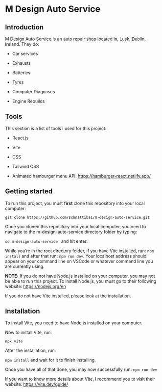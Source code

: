 # M Design Auto Service

## Introduction 

  M Design Auto Service is an auto repair shop located in, Lusk, Dublin, Ireland. They do: 
  
  - Car services 

  - Exhausts 

  - Batteries 

  - Tyres 

  - Computer Diagnoses 

  - Engine Rebuilds 

 

## Tools  

This section is a list of tools I used for this project: 

  - React.js 

  - Vite  

  - CSS 

  - Tailwind CSS 

  - Animated hamburger menu API: https://hamburger-react.netlify.app/

 

## Getting started 

To run this project, you must **first** clone this repository into your local computer: 

```git clone https://github.com/schnattiba1/m-design-auto-service.git```

 
 Once you cloned this repository into your local computer, you need to navigate to the m-design-auto-service directory folder by typing: 

```cd m-design-auto-service ``` and hit enter.


While you’re in the root directory folder, if you have Vite installed, run: 
```npm install``` and after that run: ```npm run dev```.
Your localhost address should appear on your command line on VSCode or whatever command line you are currently using. 

**NOTE:** If you do not have Node.js installed on your computer, you may not be able to run this project. To install Node.js, you must go to their following website: https://nodejs.org/en  

If you do not have Vite installed, please look at the installation. 

 

## Installation 

To install Vite, you need to have Node.js installed on your computer. 

Now to install Vite, run: 

```npx vite``` 

After the installation, run: 

```npm install``` and wait for it to finish installing. 

Once you have all of that done, you may now successfully run: ```npm run dev```

If you want to know more details about Vite, I recommend you to visit their website: https://vite.dev/guide/ 
